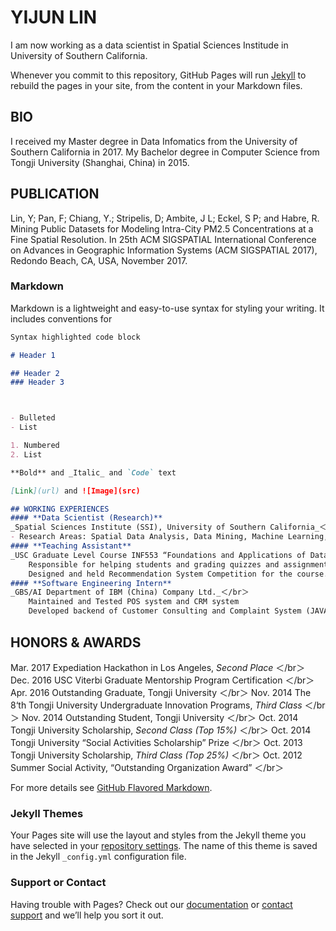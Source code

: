 # YIJUN LIN

I am now working as a data scientist in Spatial Sciences Institude in University of Southern California.

Whenever you commit to this repository, GitHub Pages will run [Jekyll](https://jekyllrb.com/) to rebuild the pages in your site, from the content in your Markdown files.

## BIO
I received my Master degree in Data Infomatics from the University of Southern California in 2017. My Bachelor degree in Computer Science from Tongji University (Shanghai, China) in 2015.

## PUBLICATION
Lin, Y; Pan, F; Chiang, Y.; Stripelis, D; Ambite, J L; Eckel, S P; and Habre, R. Mining Public Datasets for Modeling Intra-City PM2.5 Concentrations at a Fine Spatial Resolution. In 25th ACM SIGSPATIAL International Conference on Advances in Geographic Information Systems (ACM SIGSPATIAL 2017), Redondo Beach, CA, USA, November 2017.
### Markdown

Markdown is a lightweight and easy-to-use syntax for styling your writing. It includes conventions for

```markdown
Syntax highlighted code block

# Header 1

## Header 2
### Header 3



- Bulleted
- List

1. Numbered
2. List

**Bold** and _Italic_ and `Code` text

[Link](url) and ![Image](src)
```
```markdown
## WORKING EXPERIENCES                                                              
#### **Data Scientist (Research)**
_Spatial Sciences Institute (SSI), University of Southern California_＜/br＞
- Research Areas: Spatial Data Analysis, Data Mining, Machine Learning, Artificial Intelligence
#### **Teaching Assistant**
_USC Graduate Level Course INF553 “Foundations and Applications of Data Mining”_＜/br＞
	Responsible for helping students and grading quizzes and assignments.
	Designed and held Recommendation System Competition for the course.
#### **Software Engineering Intern**
_GBS/AI Department of IBM (China) Company Ltd._＜/br＞
	Maintained and Tested POS system and CRM system
	Developed backend of Customer Consulting and Complaint System (JAVA)
```

## HONORS & AWARDS                                                            
Mar. 2017 	Expediation Hackathon in Los Angeles, _Second Place_ ＜/br＞
Dec. 2016	USC Viterbi Graduate Mentorship Program Certification ＜/br＞
Apr. 2016	Outstanding Graduate, Tongji University  ＜/br＞
Nov. 2014	The 8‘th Tongji University Undergraduate Innovation Programs, _Third Class_ ＜/br＞
Nov. 2014	Outstanding Student, Tongji University ＜/br＞
Oct. 2014	Tongji University Scholarship, _Second Class (Top 15%)_ ＜/br＞
Oct. 2014	Tongji University “Social Activities Scholarship” Prize ＜/br＞
Oct. 2013	Tongji University Scholarship, _Third Class (Top 25%)_ ＜/br＞
Oct. 2012       Summer Social Activity, “Outstanding Organization Award” ＜/br＞










For more details see [GitHub Flavored Markdown](https://guides.github.com/features/mastering-markdown/).

### Jekyll Themes

Your Pages site will use the layout and styles from the Jekyll theme you have selected in your [repository settings](https://github.com/linyijun/linyijun.github.io/settings). The name of this theme is saved in the Jekyll `_config.yml` configuration file.

### Support or Contact

Having trouble with Pages? Check out our [documentation](https://help.github.com/categories/github-pages-basics/) or [contact support](https://github.com/contact) and we’ll help you sort it out.
